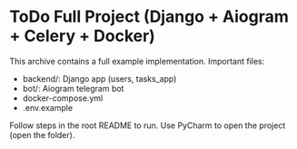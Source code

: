 # ToDo Full Project (Django + Aiogram + Celery + Docker)

This archive contains a full example implementation. Important files:
- backend/: Django app (users, tasks_app)
- bot/: Aiogram telegram bot
- docker-compose.yml
- .env.example

Follow steps in the root README to run. Use PyCharm to open the project (open the folder).
